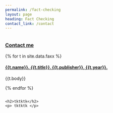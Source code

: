 ```yaml
---
permalink: /fact-checking
layout: page
heading: Fact Checking
contact_link: /contact
---
```


<div class="row pad-top">
  <div class="column left-rail">
  <div>
    <h3><a href="{{page.contact_link}}">Contact me</a></h3>
  </div>

  {% for t in site.data.faxx %}
    <div class="testimonial">
      <h4>
        <a href="{{t.link}}" target="_blank">
        {{t.name}}. <i>{{t.title}}</i>. {{t.publisher}}, {{t.year}}.
        </a>
      </h4>
      <p>{{t.body}}</p>
    </div>
  {% endfor %}
  </div>
  <div class="column">

    <h2>tktktk</h2>
    <p> tktktk </p>

  </div>
</div>
